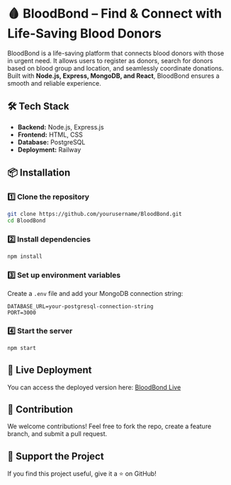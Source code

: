 # 🩸 BloodBond – Find & Connect with Life-Saving Blood Donors  

BloodBond is a life-saving platform that connects blood donors with those in urgent need. It allows users to register as donors, search for donors based on blood group and location, and seamlessly coordinate donations. Built with **Node.js, Express, MongoDB, and React**, BloodBond ensures a smooth and reliable experience.  

## 🛠️ Tech Stack  
- **Backend:** Node.js, Express.js
- **Frontend:** HTML, CSS
- **Database:** PostgreSQL 
- **Deployment:** Railway

## 📦 Installation  

### 1️⃣ Clone the repository  
```sh
git clone https://github.com/yourusername/BloodBond.git
cd BloodBond
```

### 2️⃣ Install dependencies  
```sh
npm install
```

### 3️⃣ Set up environment variables  
Create a `.env` file and add your MongoDB connection string:  
```env
DATABASE_URL=your-postgresql-connection-string
PORT=3000
```

### 4️⃣ Start the server  
```sh
npm start
```

## 📡 Live Deployment  
You can access the deployed version here: [BloodBond Live](https://bloodbond-production.up.railway.app/)  


## 🎯 Contribution  
We welcome contributions! Feel free to fork the repo, create a feature branch, and submit a pull request.  

## 🌟 Support the Project  
If you find this project useful, give it a ⭐ on GitHub!  
